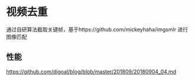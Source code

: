 # 视频去重

通过自研算法截取关键帧，基于https://github.com/mickeyhaha/imgsmlr 进行图像匹配

## 性能
https://github.com/digoal/blog/blob/master/201809/20180904_04.md
